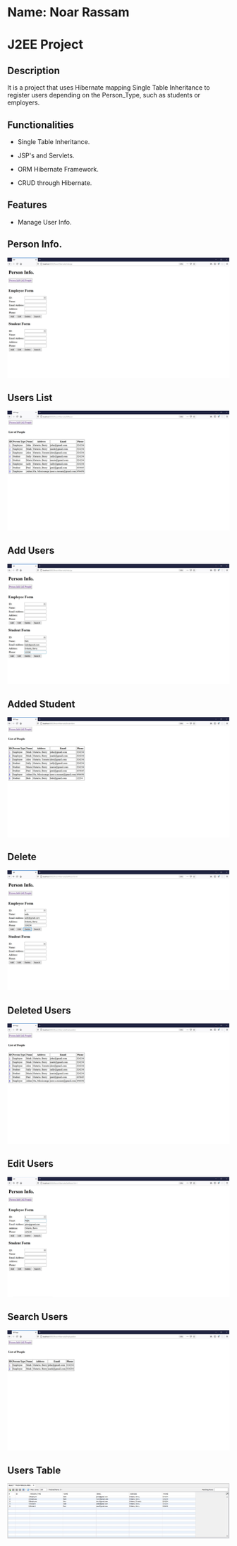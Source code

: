 # Name: Noar Rassam

# J2EE Project

## Description
It is a project that uses Hibernate mapping Single Table Inheritance to register users depending on the Person_Type, such as students or employers.

## Functionalities

* Single Table Inheritance.

* JSP's and Servlets.

* ORM Hibernate Framework.

* CRUD through Hibernate.

## Features
* Manage User Info.

## **Person Info.**

![![Person Info.]()](https://github.com/noarrassam/Hibernate-mapping-Single-Table-Inheritance/blob/master/test/images/1.JPG)

## **Users List**

![![User Lists]()](https://github.com/noarrassam/Hibernate-mapping-Single-Table-Inheritance/blob/master/test/images/2.JPG)

## **Add Users**

![![Add User]()](https://github.com/noarrassam/Hibernate-mapping-Single-Table-Inheritance/blob/master/test/images/Add.JPG)

## **Added Student**

![![Added Student]()](https://github.com/noarrassam/Hibernate-mapping-Single-Table-Inheritance/blob/master/test/images/AddStud.JPG)

## **Delete**

![![Delete]()](https://github.com/noarrassam/Hibernate-mapping-Single-Table-Inheritance/blob/master/test/images/Delete.JPG)

## **Deleted Users**

![![Deleted User]()](https://github.com/noarrassam/Hibernate-mapping-Single-Table-Inheritance/blob/master/test/images/Deleted.JPG)

## **Edit Users**

![![User Edit]()](https://github.com/noarrassam/Hibernate-mapping-Single-Table-Inheritance/blob/master/test/images/Edit.JPG)

## **Search Users**

![![Search User]()](https://github.com/noarrassam/Hibernate-mapping-Single-Table-Inheritance/blob/master/test/images/SearchByName.JPG)

## **Users Table**

![![Users Table]()](https://github.com/noarrassam/Hibernate-mapping-Single-Table-Inheritance/blob/master/test/images/Table.JPG)